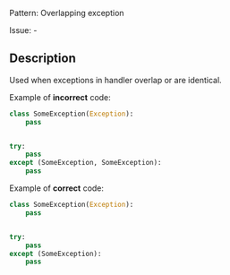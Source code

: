 Pattern: Overlapping exception

Issue: -

## Description

Used when exceptions in handler overlap or are identical.


Example of **incorrect** code:

```python
class SomeException(Exception):
    pass


try:
    pass
except (SomeException, SomeException):
    pass
```

Example of **correct** code:

```python
class SomeException(Exception):
    pass


try:
    pass
except (SomeException):
    pass
```
